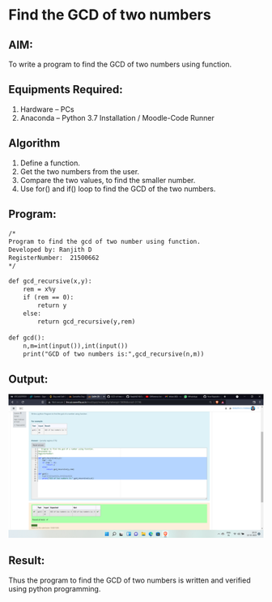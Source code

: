 # Find the GCD of two numbers

## AIM:
To write a program to find the GCD of two numbers using function.

## Equipments Required:
1. Hardware – PCs
2. Anaconda – Python 3.7 Installation / Moodle-Code Runner

## Algorithm
1. Define a function.
2. Get the two numbers from the user.
3. Compare the two values, to find the smaller number.
4. Use for() and if() loop to find the GCD of the two numbers.

## Program:
```
/*
Program to find the gcd of two number using function.
Developed by: Ranjith D
RegisterNumber:  21500662
*/
```
~~~
def gcd_recursive(x,y):
    rem = x%y
    if (rem == 0):
        return y
    else:
        return gcd_recursive(y,rem)
        
def gcd():
    n,m=int(input()),int(input())
    print("GCD of two numbers is:",gcd_recursive(n,m))
~~~

## Output:
![gcd of two number](https://github.com/RanjithD18/GCD-of-two-numbers/blob/main/Screenshot%20(31).png?raw=true)


## Result:
Thus the program to find the GCD of two numbers is written and verified using python programming.

